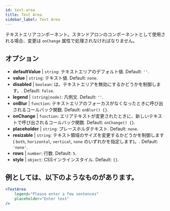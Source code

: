 ```yaml
---
id: text-area
title: Text Area
sidebar_label: Text Area
---
```


テキストエリアコンポーネント。スタンドアロンのコンポーネントとして使用される場合、変更は `onChange` 属性で処理されなければなりません。

## オプション

* __defaultValue__ | `string`: テキストエリアのデフォルト値. Default: `''`.
* __value__ | `string`: テキスト値. Default: `none`.
* __disabled__ | `boolean`: は、テキストエリアを無効にするかどうかを制御します。. Default: `false`.
* __legend__ | `(string|node)`: 凡例文. Default: `''`.
* __onBlur__ | `function`: テキストエリアのフォーカスがなくなったときに呼び出されるコールバック関数. Default: `onBlur() {}`.
* __onChange__ | `function`: エリアテキストが変更されたときに、新しいテキストで呼び出されるコールバック関数. Default: `onChange() {}`.
* __placeholder__ | `string`: プレースホルダテキスト. Default: `none`.
* __resizable__ | `string`: テキスト領域のサイズを変更するかどうかを制御します ( `both`, `horizontal`, `vertical`, `none` のいずれかを指定します)。. Default: `'none'`.
* __rows__ | `number`: 行数. Default: `5`.
* __style__ | `object`: CSSインラインスタイル. Default: `{}`.


## 例としては、以下のようなものがあります。

```jsx live
<TextArea
    legend="Please enter a few sentences"
    placeholder="Enter text"
/>
```



